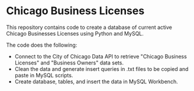 # Chicago Business Licenses

This repository contains code to create a database of current active Chicago Businesses Licenses using Python and MySQL.

The code does the following:
- Connect to the City of Chicago Data API to retrieve "Chicago Business Licenses" and "Business Owners" data sets.
- Clean the data and generate insert queries in .txt files to be copied and paste in MySQL scripts.
- Create database, tables, and insert the data in MySQL Workbench.
